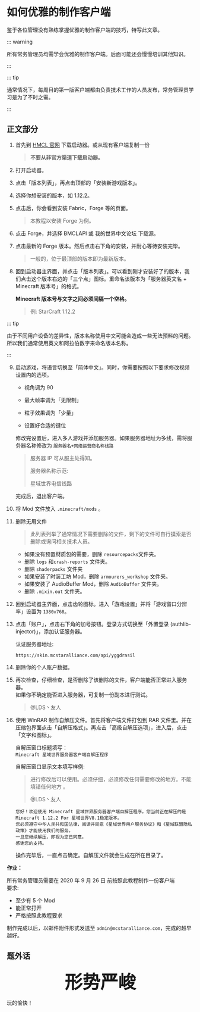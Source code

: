# 如何优雅的制作客户端

鉴于各位管理没有熟练掌握优雅的制作客户端的技巧，特写此文章。

::: warning

所有常务管理员均需学会优雅的制作客户端。后面可能还会慢慢培训其他知识。

:::

::: tip 

通常情况下，每周目的第一版客户端都由负责技术工作的人员发布，常务管理员学习是为了不时之需。

:::

## 正文部分

1. 首先到 [HMCL 官网](https://hmcl.huangyuhui.net/download) 下载启动器。或从现有客户端复制一份

   > **不要从非官方渠道下载启动器。**

2. 打开启动器。

3. 点击「版本列表」，再点击顶部的「安装新游戏版本」。

4. 选择你想安装的版本，如 1.12.2。

5. 点击后，你会看到安装 Fabric，Forge 等的页面。

   > 本教程以安装 Forge 为例。

6. 点击 Forge，并选择 BMCLAPI 或 我的世界中文论坛 下载源。

7. 点击最新的 Forge 版本。然后点击右下角的安装，并耐心等待安装完毕。

   > 一般的，位于最顶部的版本即为最新版本。

8. 回到启动器主界面，并点击「版本列表」。可以看到刚才安装好了的版本，我们点击这个版本右边的「三个点」图标。重命名该版本为「服务器英文名 + Minecraft 版本号」的格式。

   **Minecraft 版本号与文字之间必须间隔一个空格。**

   > 例: StarCraft 1.12.2

::: tip

由于不同用户设备的差异性，版本名称使用中文可能会造成一些无法预料的问题。所以我们通常使用英文和阿拉伯数字来命名版本名称。

:::

9. 启动游戏，将语言切换至「简体中文」。同时，你需要按照以下要求修改视频设置内的选项。

   - 视角调为 90

   - 最大帧率调为「无限制」

   - 粒子效果调为「少量」

   - 设置好合适的键位

     

   修改完设置后，进入多人游戏并添加服务器。如果服务器地址为多线，需将服务器名称修改为 `服务器名+网络运营商名称线路`

   > 服务器 IP 可从服主处得知。
   >
   > 
   >
   > 服务器名称示范:
   >
   > 星域世界电信线路

   完成后，退出客户端。

10. 将 Mod 文件放入 `.minecraft/mods` 。

11. 删除无用文件

    > 此列表列举了通常情况下需要删除的文件，剩下的文件可自行摸索是否删除或询问相关技术人员。

    - 如果没有预置材质包的需要，删除 `resourcepacks`文件夹。
    - 删除 `logs` 和`crash-reports` 文件夹。
    - 删除 `shaderpacks` 文件夹
    - 如果安装了时装工坊 Mod，删除 `armourers_workshop` 文件夹。
    - 如果安装了 AudioBuffer Mod，删除 `AudioBuffer` 文件夹。
    - 删除 `.mixin.out` 文件夹。

12. 回到启动器主界面，点击齿轮图标。进入「游戏设置」并将「游戏窗口分辨率」设置为 `1380x768`。

13. 点击「账户」，点击右下角的加号按钮。登录方式切换至「外置登录 (authlib-injector)」，添加认证服务器。

    认证服务器地址:

    ```
    https://skin.mcstaralliance.com/api/yggdrasil
    ```

14. 删除你的个人账户数据。

15. 再次检查，仔细检查，是否删除了该删除的文件，客户端能否正常进入服务器。  
    如果你不确定能否进入服务器，可复制一份副本进行测试。
    > @LDS丶友人
    
16. 使用 WinRAR 制作自解压文件。首先将客户端文件打包到 RAR 文件里。并在压缩包界面点击「自解压格式」。再点击「高级自解压选项」，进入后，点击「文字和图标」。

    自解压窗口标题填写：  
    `Minecraft 星域世界服务器客户端自解压程序`

    自解压窗口显示文本填写样例:   

    > 进行修改后可以使用。必须仔细，必须修改任何需要修改的地方。不能填错任何地方 。
    >
    > @LDS丶友人

    ```
    您好！欢迎使用 Minecraft 星域世界服务器客户端自解压程序。您当前正在解压的是Minecraft 1.12.2 For 星域世界V8.1稳定版本。
    您必须遵守中华人民共和国法律，阅读并同意《星域世界用户服务协议》和《星域联盟隐私政策》才能使用我们的服务。
    一旦您继续解压，即视为您已同意。
    感谢您的支持。
    ```

    操作完毕后，一直点击确定。自解压文件就会生成在所在目录了。




**作业：**

所有常务管理员需要在 2020 年 9 月 26 日 前按照此教程制作一份客户端  
要求:
- 至少有 5 个 Mod
- 能正常打开
- 严格按照此教程要求

制作完成以后，以邮件附件形式发送至 `admin@mcstaralliance.com`，完成的越早越好。  

## 题外话

<center><font size=10><b>形势严峻</b></font></center>

玩的愉快！

